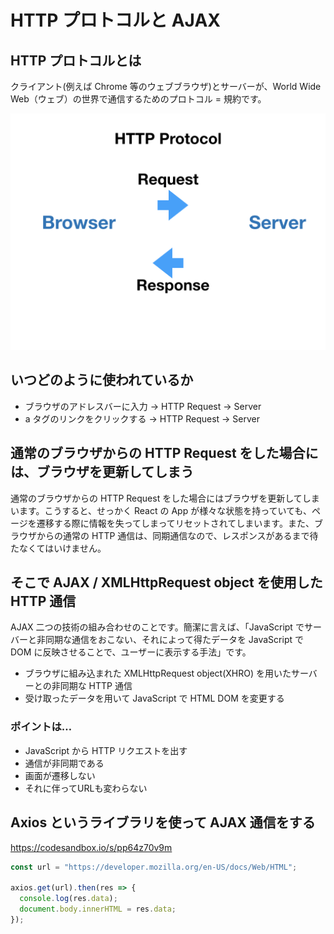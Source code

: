 # HTTP プロトコルと AJAX

## HTTP プロトコルとは

クライアント\(例えば Chrome 等のウェブブラウザ\)とサーバーが、World Wide Web（ウェブ）の世界で通信するためのプロトコル = 規約です。

![](/assets/http-ajax.001.png)

## いつどのように使われているか

* ブラウザのアドレスバーに入力 -&gt; HTTP Request -&gt; Server 
* a タグのリンクをクリックする -&gt; HTTP Request -&gt; Server

## 通常のブラウザからの HTTP Request をした場合には、ブラウザを更新してしまう

通常のブラウザからの HTTP Request をした場合にはブラウザを更新してしまいます。こうすると、せっかく React の App が様々な状態を持っていても、ページを遷移する際に情報を失ってしまってリセットされてしまいます。また、ブラウザからの通常の HTTP 通信は、同期通信なので、レスポンスがあるまで待たなくてはいけません。

## そこで AJAX / XMLHttpRequest object を使用した HTTP 通信

AJAX 二つの技術の組み合わせのことです。簡潔に言えば、「JavaScript でサーバーと非同期な通信をおこない、それによって得たデータを JavaScript で DOM に反映させることで、ユーザーに表示する手法」です。

* ブラウザに組み込まれた XMLHttpRequest object\(XHRO\) を用いたサーバーとの非同期な HTTP 通信
* 受け取ったデータを用いて JavaScript で HTML DOM を変更する

### ポイントは…

* JavaScript から HTTP リクエストを出す
* 通信が非同期である
* 画面が遷移しない
* それに伴ってURLも変わらない

## Axios というライブラリを使って AJAX 通信をする

https://codesandbox.io/s/pp64z70v9m



```js
const url = "https://developer.mozilla.org/en-US/docs/Web/HTML";

axios.get(url).then(res => {
  console.log(res.data);
  document.body.innerHTML = res.data;
});
```



